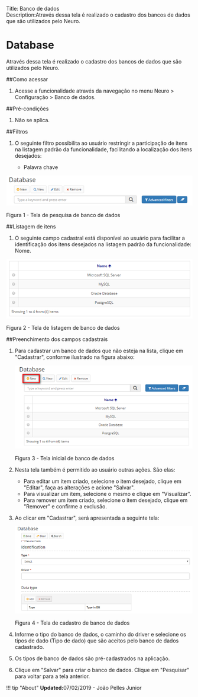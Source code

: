 Title: Banco de dados  
Description:Através dessa tela é realizado o cadastro dos bancos de dados que são utilizados pelo Neuro.  

# Database  

Através dessa tela é realizado o cadastro dos bancos de dados que são utilizados pelo Neuro.    

##Como acessar    

1. Acesse a funcionalidade através da navegação no menu Neuro > Configuração > Banco de dados.    

##Pré-condições  

1. Não se aplica.  


##Filtros    

1. O seguinte filtro possibilita ao usuário restringir a participação de itens na listagem padrão da funcionalidade, facilitando a localização dos itens desejados:    

    * Palavra chave       
 
 ![Screenshot](images/Data-Search.png)  
 
Figura 1 - Tela de pesquisa de banco de dados      
 
##Listagem de itens    
 
1. O seguinte campo cadastral está disponível ao usuário para facilitar a identificação dos itens desejados na listagem padrão da funcionalidade: Nome.  

 ![Screenshot](images/Data-Items.png)  
 
Figura 2 - Tela de listagem de banco de dados    
 
##Preenchimento dos campos cadastrais 

1. Para cadastrar um banco de dados que não esteja na lista, clique em "Cadastrar", conforme ilustrado na figura abaixo:    

     ![Screenshot](images/Data-Home.png) 
     
    Figura 3 - Tela inicial de banco de dados    

2. Nesta tela também é permitido ao usuário outras ações. São elas:   
      - Para editar um item criado, selecione o item desejado, clique em "Editar", faça as alterações e acione "Salvar".    
      - Para visualizar um item, selecione o mesmo e clique em "Visualizar".    
      - Para remover um item criado, selecione o item desejado, clique em "Remover" e confirme a exclusão.    
  
3. Ao clicar em "Cadastrar", será apresentada a seguinte tela:    

    ![Screenshot](images/Data-register.png)
    
    Figura 4 - Tela de cadastro de banco de dados    

4. Informe o tipo do banco de dados, o caminho do driver e selecione os tipos de dado (Tipo de dado) que são aceitos pelo banco de dados cadastrado.    
5. Os tipos de banco de dados são pré-cadastrados na aplicação. 

6. Clique em "Salvar" para criar o banco de dados. Clique em "Pesquisar" para voltar para a tela anterior.    


!!! tip "About"
    <b>Updated:</b>07/02/2019 - João Pelles Junior
